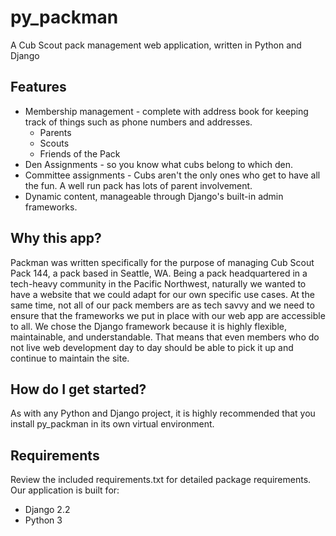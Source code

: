 # py_packman
A Cub Scout pack management web application, written in Python and Django

## Features
* Membership management - complete with address book for keeping track of things
  such as phone numbers and addresses.
    * Parents
    * Scouts
    * Friends of the Pack
* Den Assignments - so you know what cubs belong to which den.
* Committee assignments - Cubs aren't the only ones who get to have all the fun. A
  well run pack has lots of parent involvement. 
* Dynamic content, manageable through Django's built-in admin frameworks.

## Why this app?
Packman was written specifically for the purpose of managing Cub Scout Pack 144,
a pack based in Seattle, WA.  Being a pack headquartered in a tech-heavy community
in the Pacific Northwest, naturally we wanted to have a website that we could adapt
for our own specific use cases.  At the same time, not all of our pack members are
as tech savvy and we need to ensure that the frameworks we put in place with our
web app are accessible to all.  We chose the Django framework because it is highly
flexible, maintainable, and understandable.  That means that even members who do
not live web development day to day should be able to pick it up and continue to
maintain the site.

## How do I get started?
As with any Python and Django project, it is highly recommended that you install
py_packman in its own virtual environment. 

## Requirements
Review the included requirements.txt for detailed package requirements.  Our 
application is built for:
* Django 2.2
* Python 3
